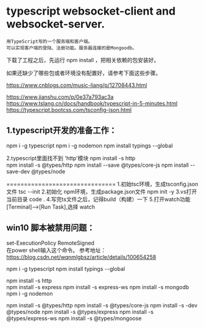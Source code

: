 # typescript websocket-client and websocket-server.
	用TypeScript写的一个服务端和客户端。
	可以实现客户端的登陆、注册功能。服务器连接的是Mongoodb。
	
下载了工程之后，先运行 npm install ，把相关依赖的包安装好。



如果还缺少了哪些包或者环境没有配置好，请参考下面这些步骤。

https://www.cnblogs.com/music-liang/p/12708443.html

https://www.jianshu.com/p/0e37a793ac3a
https://www.tslang.cn/docs/handbook/typescript-in-5-minutes.html
https://typescript.bootcss.com/tsconfig-json.html

 



1.typescript开发的准备工作：
---------------------------------------
npm i -g typescript
npm i -g nodemon
npm install typings --global


2.typescript里面找不到 'http'模块
npm install -s http   
npm install -s @types/http
npm install --save @types/core-js
npm install --save-dev @types/node



===============================
1.初始tsc环境，生成tsconfig.json文件
  tsc  --init 
2.初始化 npm环境，生成package.json文件
  npm init -y
3.vs打开当前目录
  code . 
4.写完ts文件之后，记得build（构建）一下
5.打开watch功能
[Terminal]-->[Run Task],选择 watch 
  

win10 脚本被禁用问题：
------------------------------------------------
set-ExecutionPolicy RemoteSigned  
在power shell输入这个命令。
参考地址：https://blog.csdn.net/wqnmlgbsz/article/details/100654258






npm i -g typescript
npm install typings --global

npm install -s http   
npm install -s express 
npm install -s express-ws 
npm install -s mongodb
npm i -g nodemon

npm install -s @types/http
npm install -s @types/core-js
npm install -s -dev @types/node
npm install -s @types/express 
npm install -s @types/express-ws 
npm install -s @types/mongoose


 
 